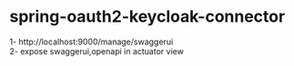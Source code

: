 # spring-oauth2-keycloak-connector

1- http://localhost:9000/manage/swaggerui <br>
2- expose swaggerui,openapi in actuator view

